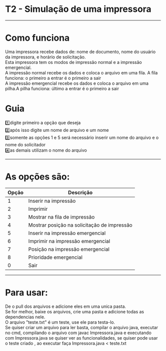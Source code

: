 # T2 - Simulação de uma impressora 
_________________________________________________________
# Como funciona
Uma impressora recebe dados de: nome de documento, nome do usuário da impressora, e horário de solicitação.  
Esta impressora tem os modos de impressão normal e a impressão emergencial.  
A impressão normal recebe os dados e coloca o arquivo em uma fila. A fila funciona: o primeiro a entrar é o primeiro a sair  
A impressão emergencial recebe os dados e coloca o arquivo em uma pilha.A pilha funciona: último a entrar é o primeiro a sair  
# Guia  
1️⃣digite primeiro a opção que deseja  
2️⃣após isso digite um nome de arquivo e um nome  
3️⃣somente as opções 1 e 5 será necessário inserir um nome do arquivo e o nome do solicitador  
4️⃣as demais utilizam o nome do arquivo  
____________________________
# As opções são:  
| Opção | Descrição |
|-------|--------------------------------------|
| 1     | Inserir na impressão                |
| 2     | Imprimir                            |
| 3     | Mostrar na fila de impressão        |
| 4     | Mostrar posição na solicitação de impressão |
| 5     | Inserir na impressão emergencial    |
| 6     | Imprimir na impressão emergencial   |
| 7     | Posição na impressão emergencial    |
| 8     | Prioridade emergencial              |
| 0     | Sair                                |

_________________________________________________________
# Para usar:  
De o pull dos arquivos e adicione eles em uma unica pasta.  
Se for melhor, baixe os arquivos, crie uma pasta e adicione todas as dependencias nele.  
O arquivo "teste.txt" é um teste, use ele para testa-lo.  
Se quiser criar um arquivo para ler basta, compilar o arquivo java, executar no cmd, compilando o arquivo com javac Impressora.java e executando com Impressora.java se quiser ver as funcionalidades, se quiser pode usar o teste criado , ao executar faça Impressora.java < teste.txt  
